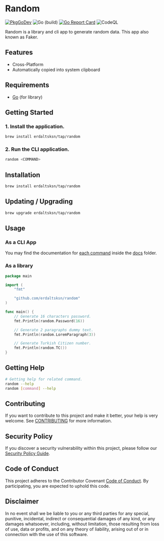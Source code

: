 # Random

[![PkgGoDev](https://pkg.go.dev/badge/github.com/erdaltsksn/random)](https://pkg.go.dev/github.com/erdaltsksn/random)
![Go (build)](https://github.com/erdaltsksn/random/workflows/Go/badge.svg)
[![Go Report Card](https://goreportcard.com/badge/github.com/erdaltsksn/random)](https://goreportcard.com/report/github.com/erdaltsksn/random)
![CodeQL](https://github.com/erdaltsksn/random/workflows/CodeQL/badge.svg)

Random is a library and cli app to generate random data. This app also known as
Faker.

## Features

- Cross-Platform
- Automatically copied into system clipboard

## Requirements

- [Go](https://golang.org) (for library)

## Getting Started

### 1. Install the application.

```sh
brew install erdaltsksn/tap/random
```

### 2. Run the CLI application.

```sh
random <COMMAND>
```

## Installation

```sh
brew install erdaltsksn/tap/random
```

## Updating / Upgrading

```sh
brew upgrade erdaltsksn/tap/random
```

## Usage

### As a CLI App

You may find the documentation for [each command](docs/random.md) inside the
[docs](docs) folder.

### As a library

```go
package main

import (
	"fmt"

	"github.com/erdaltsksn/random"
)

func main() {
	// Generate 16 characters password.
	fmt.Println(random.Password(16))

	// Generate 2 paragraphs dummy text.
	fmt.Println(random.LoremParagraph(3))

	// Generate Turkish Citizen number.
	fmt.Println(random.TC())
}
```

## Getting Help

```sh
# Getting help for related command.
random --help
random [command] --help
```

## Contributing

If you want to contribute to this project and make it better, your help is very
welcome. See [CONTRIBUTING](.github/CONTRIBUTING.md) for more information.

## Security Policy

If you discover a security vulnerability within this project, please follow our
[Security Policy Guide](.github/SECURITY.md).

## Code of Conduct

This project adheres to the Contributor Covenant [Code of Conduct](.github/CODE_OF_CONDUCT.md).
By participating, you are expected to uphold this code.

## Disclaimer

In no event shall we be liable to you or any third parties for any special,
punitive, incidental, indirect or consequential damages of any kind, or any
damages whatsoever, including, without limitation, those resulting from loss of
use, data or profits, and on any theory of liability, arising out of or in
connection with the use of this software.
